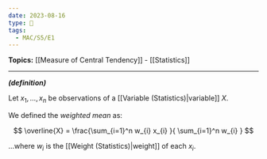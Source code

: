 ```yaml
---
date: 2023-08-16
type: 🧠
tags:
  - MAC/S5/E1
---
```


**Topics:** [[Measure of Central Tendency]] - [[Statistics]]

---

_**(definition)**_

Let $x_{1}, \dots, x_{n}$ be observations of a [[Variable (Statistics)|variable]] $X$.

We defined the _weighted mean_ as:

$$
\overline{X} = \frac{\sum_{i=1}^n w_{i} x_{i} }{ \sum_{i=1}^n w_{i} }
$$

…where $w_{i}$ is the [[Weight (Statistics)|weight]] of each $x_{i}$.
